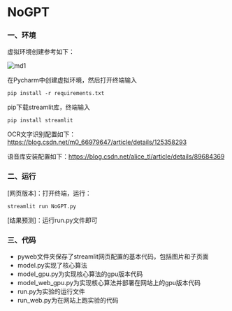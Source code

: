# NoGPT

### 一、环境

虚拟环境创建参考如下：

![md1](./images/md1.png)

在Pycharm中创建虚拟环境，然后打开终端输入

`pip install -r requirements.txt`

pip下载streamlit库，终端输入

`pip install streamlit`

OCR文字识别配置如下：https://blog.csdn.net/m0_66979647/article/details/125358293

语音库安装配置如下：https://blog.csdn.net/alice_tl/article/details/89684369

### 二、运行

[网页版本]：打开终端，运行：

`streamlit run NoGPT.py`

[结果预测]：运行run.py文件即可

### 三、代码

- pyweb文件夹保存了streamlit网页配置的基本代码，包括图片和子页面
- model.py实现了核心算法
- model_gpu.py为实现核心算法的gpu版本代码
- model_web_gpu.py为实现核心算法并部署在网站上的gpu版本代码
- run.py为实验的运行文件
- run_web.py为在网站上跑实验的代码




